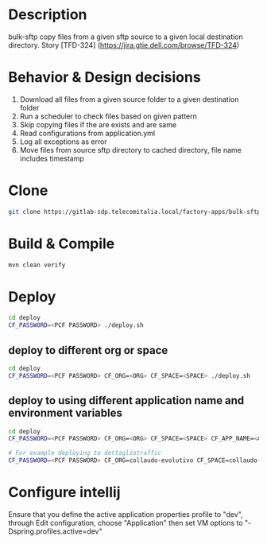 # Description
bulk-sftp copy files from a given sftp source to a given local destination directory. Story  [TFD-324] (https://jira.gtie.dell.com/browse/TFD-324)

# Behavior & Design decisions
1. Download all files from a given source folder to a given destination folder
2. Run a scheduler to check files based on given pattern
3. Skip copying files if the are exists and are same
4. Read configurations from application.yml
5. Log all exceptions as error
8. Move files from source sftp directory to cached directory, file name includes timestamp

# Clone
```bash
git clone https://gitlab-sdp.telecomitalia.local/factory-apps/bulk-sftp.git
```

# Build & Compile
```bash
mvn clean verify
```

# Deploy
```bash
cd deploy
CF_PASSWORD=<PCF PASSWORD> ./deploy.sh
```
## deploy to different org or space
```bash
cd deploy
CF_PASSWORD=<PCF PASSWORD> CF_ORG=<ORG> CF_SPACE=<SPACE> ./deploy.sh
```

## deploy to using different application name and environment variables
```bash
cd deploy
CF_PASSWORD=<PCF PASSWORD> CF_ORG=<ORG> CF_SPACE=<SPACE> CF_APP_NAME=<APP NAME> CF_VARS_FILE=<VARS FILE PATH> ./deploy.sh

# For example deploying to dettagliotraffic
CF_PASSWORD=<PCF PASSWORD> CF_ORG=collaudo-evolutivo CF_SPACE=collaudo-evolutivo CF_APP_NAME=bulk-sftp-dettagliotraffic CF_VARS_FILE=dettagliotraffic_vars.yml ./deploy.sh
```

# Configure intellij
Ensure that you define the active application properties profile to "dev", through Edit configuration, choose "Application"  then set VM options to "-Dspring.profiles.active=dev"